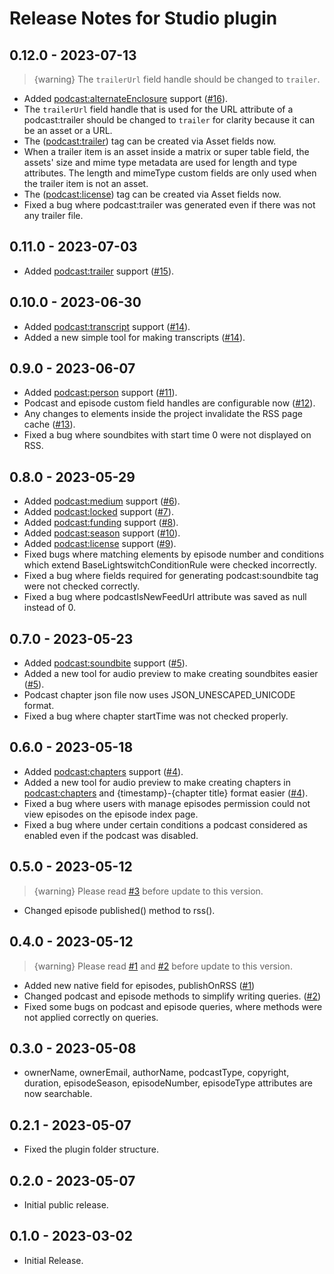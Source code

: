 # Release Notes for Studio plugin

## 0.12.0 - 2023-07-13

> {warning} The `trailerUrl` field handle should be changed to `trailer`.

- Added <podcast:alternateEnclosure> support ([#16](https://github.com/vnali/craft-studio/discussions/16)).
- The `trailerUrl` field handle that is used for the URL attribute of a podcast:trailer should be changed to `trailer` for clarity because it can be an asset or a URL.
- The ([podcast:trailer](https://github.com/vnali/craft-studio/discussions/15)) tag can be created via Asset fields now.
- When a trailer item is an asset inside a matrix or super table field, the assets' size and mime type metadata are used for length and type attributes. The length and mimeType custom fields are only used when the trailer item is not an asset.
- The ([podcast:license](https://github.com/vnali/craft-studio/discussions/9)) tag can be created via Asset fields now.
- Fixed a bug where podcast:trailer was generated even if there was not any trailer file.

## 0.11.0 - 2023-07-03

- Added <podcast:trailer> support ([#15](https://github.com/vnali/craft-studio/discussions/15)).

## 0.10.0 - 2023-06-30

- Added <podcast:transcript> support ([#14](https://github.com/vnali/craft-studio/discussions/14)).
- Added a new simple tool for making transcripts ([#14](https://github.com/vnali/craft-studio/discussions/14)).

## 0.9.0 - 2023-06-07

- Added <podcast:person> support ([#11](https://github.com/vnali/craft-studio/discussions/11)).
- Podcast and episode custom field handles are configurable now ([#12](https://github.com/vnali/craft-studio/discussions/12)).
- Any changes to elements inside the project invalidate the RSS page cache ([#13](https://github.com/vnali/craft-studio/discussions/13)).
- Fixed a bug where soundbites with start time 0 were not displayed on RSS. 

## 0.8.0 - 2023-05-29

- Added <podcast:medium> support ([#6](https://github.com/vnali/craft-studio/discussions/6)).
- Added <podcast:locked> support ([#7](https://github.com/vnali/craft-studio/discussions/7)).
- Added <podcast:funding> support ([#8](https://github.com/vnali/craft-studio/discussions/8)).
- Added <podcast:season> support ([#10](https://github.com/vnali/craft-studio/discussions/10)).
- Added <podcast:license> support ([#9](https://github.com/vnali/craft-studio/discussions/9)).
- Fixed bugs where matching elements by episode number and conditions which extend BaseLightswitchConditionRule were checked incorrectly.
- Fixed a bug where fields required for generating podcast:soundbite tag were not checked correctly.
- Fixed a bug where podcastIsNewFeedUrl attribute was saved as null instead of 0.

## 0.7.0 - 2023-05-23

- Added <podcast:soundbite> support ([#5](https://github.com/vnali/craft-studio/discussions/5)).
- Added a new tool for audio preview to make creating soundbites easier ([#5](https://github.com/vnali/craft-studio/discussions/5)).
- Podcast chapter json file now uses JSON_UNESCAPED_UNICODE format.
- Fixed a bug where chapter startTime was not checked properly.

## 0.6.0 - 2023-05-18

- Added <podcast:chapters> support ([#4](https://github.com/vnali/craft-studio/discussions/4)).
- Added a new tool for audio preview to make creating chapters in <podcast:chapters> and {timestamp}-{chapter title} format easier ([#4](https://github.com/vnali/craft-studio/discussions/4)).
- Fixed a bug where users with manage episodes permission could not view episodes on the episode index page.
- Fixed a bug where under certain conditions a podcast considered as enabled even if the podcast was disabled.

## 0.5.0 - 2023-05-12

> {warning} Please read [#3](https://github.com/vnali/craft-studio/discussions/3) before update to this version.

- Changed episode published() method to rss().

## 0.4.0 - 2023-05-12

> {warning} Please read [#1](https://github.com/vnali/craft-studio/discussions/1) and [#2](https://github.com/vnali/craft-studio/discussions/2) before update to this version.

- Added new native field for episodes, publishOnRSS ([#1](https://github.com/vnali/craft-studio/discussions/1))
- Changed podcast and episode methods to simplify writing queries. ([#2](https://github.com/vnali/craft-studio/discussions/2))
- Fixed some bugs on podcast and episode queries, where methods were not applied correctly on queries.

## 0.3.0 - 2023-05-08

- ownerName, ownerEmail, authorName, podcastType, copyright, duration, episodeSeason, episodeNumber, episodeType attributes are now searchable.

## 0.2.1 - 2023-05-07

- Fixed the plugin folder structure.

## 0.2.0 - 2023-05-07

- Initial public release.

## 0.1.0 - 2023-03-02

- Initial Release.